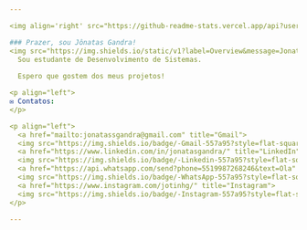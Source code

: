 ```yaml
--- 

<img align='right' src="https://github-readme-stats.vercel.app/api?username=JonatasGandra&show_icons=true&title_color=3a2b17&text_color=b1a296&icon_color=3a2b17&bg_color=d9dada&cache_seconds=2300" alt="ilustração do status do github">

### Prazer, sou Jônatas Gandra!
<img src="https://img.shields.io/static/v1?label=Overview&message=JonatasGandra&color=557a95&style=for-the-badge&logo=GitHub" alt="Static GitHub">
  Sou estudante de Desenvolvimento de Sistemas.
  
  Espero que gostem dos meus projetos!

<p align="left">
✉️ Contatos:
</p>

<p align="left">
  <a href="mailto:jonatassgandra@gmail.com" title="Gmail">
  <img src="https://img.shields.io/badge/-Gmail-557a95?style=flat-square&labelColor=557a95&logo=gmail&logoColor=white&link=LINK-DO-SEU-GMAIL" alt="Gmail"/></a>
  <a href="https://www.linkedin.com/in/jonatasgandra/" title="LinkedIn">
  <img src="https://img.shields.io/badge/-Linkedin-557a95?style=flat-square&logo=Linkedin&logoColor=white&link=LINK-DO-SEU-LINKEDIN" alt="LinkedIn"/></a>
  <a href="https://api.whatsapp.com/send?phone=5519987268246&text=Ola" title="WhatsApp">
  <img src="https://img.shields.io/badge/-WhatsApp-557a95?style=flat-square&labelColor=557a95&logo=whatsapp&logoColor=white&link=API-DO-SEU-WHATSAPP" alt="WhatsApp"/></a>
  <a href="https://www.instagram.com/jotinhg/" title="Instagram">
  <img src="https://img.shields.io/badge/-Instagram-557a95?style=flat-square&labelColor=557a95&logo=instagram&logoColor=white&link=LINK-DO-SEU-INSTAGRAM" alt="Instagram"/></a>
</p>

--- 
```

